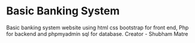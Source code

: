 # Basic Banking System
Basic banking system website using html css bootstrap for front end, Php for backend and phpmyadmin sql for database. 
Creator - Shubham Matre
